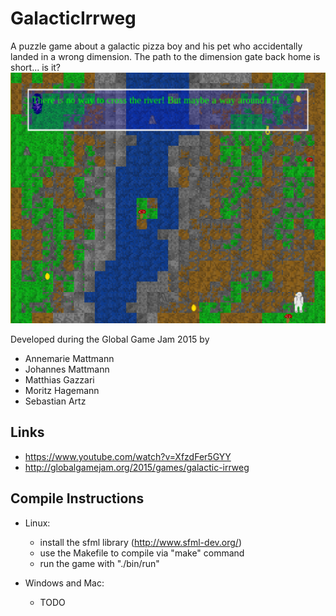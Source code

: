 # GalacticIrrweg
A puzzle game about a galactic pizza boy and his pet who accidentally landed in a wrong dimension. The path to the dimension gate back home is short... is it?
![Ingame Screenshot](screenshot.png?raw=true "Ingame Screenshot")

Developed during the Global Game Jam 2015 by
* Annemarie Mattmann
* Johannes Mattmann
* Matthias Gazzari
* Moritz Hagemann
* Sebastian Artz

## Links
* https://www.youtube.com/watch?v=XfzdFer5GYY
* http://globalgamejam.org/2015/games/galactic-irrweg

## Compile Instructions

* Linux:
  * install the sfml library (http://www.sfml-dev.org/)
  * use the Makefile to compile via "make" command
  * run the game with "./bin/run"

* Windows and Mac:
  * TODO

